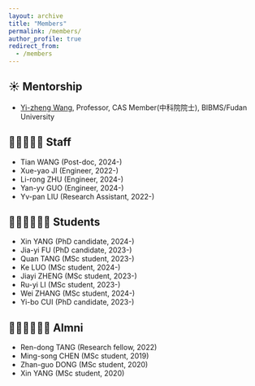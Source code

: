 ```yaml
---
layout: archive
title: "Members"
permalink: /members/
author_profile: true
redirect_from:
  - /members
---
```


☀️ Mentorship
-
* [Yi-zheng Wang](https://casad.cas.cn/ysxx2022/ysmd/smkx/202201/t20220111_4821762.html), Professor, CAS Member(中科院院士), BIBMS/Fudan University


👨‍💻👨🏻‍💻 Staff
-
* Tian WANG (Post-doc, 2024-)
* Xue-yao JI (Engineer, 2022-)
* Li-rong ZHU (Engineer, 2024-)
* Yan-yv GUO (Engineer, 2024-)
* Yv-pan LIU (Research Assistant, 2022-)
  
🙋🏻‍♂️🙋🏻‍♀️ Students
-
* Xin YANG (PhD candidate, 2024-)
* Jia-yi FU (PhD candidate, 2023-)
* Quan TANG (MSc student, 2023-)
* Ke LUO (MSc student, 2024-)
* Jiayi ZHENG (MSc student, 2023-)
* Ru-yi LI (MSc student, 2023-)
* Wei ZHANG (MSc student, 2024-)
* Yi-bo CUI (PhD candidate, 2023-)


👨🏻‍🎓👩🏻‍🎓 Almni
-
* Ren-dong TANG (Research fellow, 2022)
* Ming-song CHEN (MSc student, 2019)
* Zhan-guo DONG (MSc student, 2020)
* Xin YANG (MSc student, 2020)


